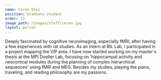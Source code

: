 ```yaml
---
name: Ceren Eksi
position: Graduate student
order: 12
image_path: /images/staff/ceren.jpg
layout: person
---
```

Deeply fascinated by cognitive neuroimaging, especially fMRI, after having a few experiences with rat studies. As an intern at BIL Lab, I participated in a project mapping the VIP area. I have now started working on my master's thesis at the MPI Doeller Lab, focusing on 'hippocampal activity and neocortical modules during the planning of complex hierarchical sequences' using fMRI and MEG. Besides my studies, playing the piano, traveling, and reading philosophy are my passions.